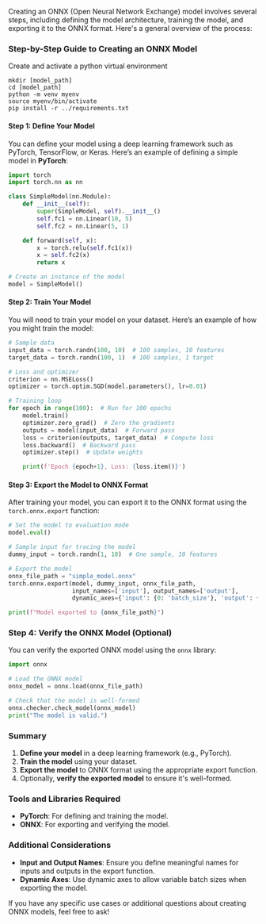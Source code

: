 Creating an ONNX (Open Neural Network Exchange) model involves several steps, including defining the model architecture, training the model, and exporting it to the ONNX format. Here's a general overview of the process:

### Step-by-Step Guide to Creating an ONNX Model

Create and activate a python virtual environment

```
mkdir [model_path]
cd [model_path]
python -m venv myenv 
source myenv/bin/activate
pip install -r ../requirements.txt
```

#### Step 1: Define Your Model

You can define your model using a deep learning framework such as PyTorch, TensorFlow, or Keras. Here’s an example of defining a simple model in **PyTorch**:

```python
import torch
import torch.nn as nn

class SimpleModel(nn.Module):
    def __init__(self):
        super(SimpleModel, self).__init__()
        self.fc1 = nn.Linear(10, 5)
        self.fc2 = nn.Linear(5, 1)

    def forward(self, x):
        x = torch.relu(self.fc1(x))
        x = self.fc2(x)
        return x

# Create an instance of the model
model = SimpleModel()
```

#### Step 2: Train Your Model

You will need to train your model on your dataset. Here’s an example of how you might train the model:

```python
# Sample data
input_data = torch.randn(100, 10)  # 100 samples, 10 features
target_data = torch.randn(100, 1)  # 100 samples, 1 target

# Loss and optimizer
criterion = nn.MSELoss()
optimizer = torch.optim.SGD(model.parameters(), lr=0.01)

# Training loop
for epoch in range(100):  # Run for 100 epochs
    model.train()
    optimizer.zero_grad()  # Zero the gradients
    outputs = model(input_data)  # Forward pass
    loss = criterion(outputs, target_data)  # Compute loss
    loss.backward()  # Backward pass
    optimizer.step()  # Update weights

    print(f'Epoch {epoch+1}, Loss: {loss.item()}')
```

#### Step 3: Export the Model to ONNX Format

After training your model, you can export it to the ONNX format using the `torch.onnx.export` function:

```python
# Set the model to evaluation mode
model.eval()

# Sample input for tracing the model
dummy_input = torch.randn(1, 10)  # One sample, 10 features

# Export the model
onnx_file_path = "simple_model.onnx"
torch.onnx.export(model, dummy_input, onnx_file_path, 
                  input_names=['input'], output_names=['output'], 
                  dynamic_axes={'input': {0: 'batch_size'}, 'output': {0: 'batch_size'}})

print(f"Model exported to {onnx_file_path}")
```

### Step 4: Verify the ONNX Model (Optional)

You can verify the exported ONNX model using the `onnx` library:

```python
import onnx

# Load the ONNX model
onnx_model = onnx.load(onnx_file_path)

# Check that the model is well-formed
onnx.checker.check_model(onnx_model)
print("The model is valid.")
```

### Summary

1. **Define your model** in a deep learning framework (e.g., PyTorch).
2. **Train the model** using your dataset.
3. **Export the model** to ONNX format using the appropriate export function.
4. Optionally, **verify the exported model** to ensure it's well-formed.

### Tools and Libraries Required

- **PyTorch**: For defining and training the model.
- **ONNX**: For exporting and verifying the model.

### Additional Considerations

- **Input and Output Names**: Ensure you define meaningful names for inputs and outputs in the export function.
- **Dynamic Axes**: Use dynamic axes to allow variable batch sizes when exporting the model.

If you have any specific use cases or additional questions about creating ONNX models, feel free to ask!
